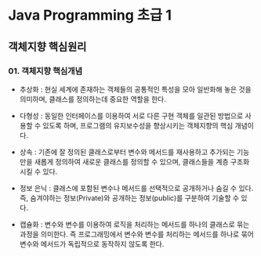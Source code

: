# Java Programming 초급 1
## 객체지향 핵심원리
### 01. 객체지향 핵심개념
- 추상화 : 현실 세계에 존재하는 객체들의 공통적인 특성을 모아 일반화해 놓은 것을 의미하며, 클래스를 정의하는데 중요한 역할을 한다.

- 다형성 : 동일한 인터페이스를 이용하여 서로 다른 구현 객체를 일관된 방법으로 사용할 수 있도록 하며, 프로그램의 유지보수성을 향상시키는 객체지향의 핵심 개념이다.

- 상속 : 기존에 잘 정의된 클래스로부터 변수와 메서드를 재사용하고 추가되는 기능만을 새롭게 정의하여 새로운 클래스를 정의할 수 있으며, 클래스들을 계층 구조화시킬 수 있다.

- 정보 은닉 : 클래스에 포함된 변수나 메서드를 선택적으로 공개하거나 숨길 수 있다. 즉, 숨겨야하는 정보(Private)와 공개하는 정보(public)를 구분하여 기술할 수 있다.

- 캡슐화 : 변수와 변수를 이용하여 로직을 처리하는 메서드를 하나의 클래스로 묶는 과정을 의미한다. 즉 프로그래밍에서 변수와 변수를 처리하는 메서드를 하나로 묶어 변수와 메서드가 독립적으로 동작하지 않도록 한다.